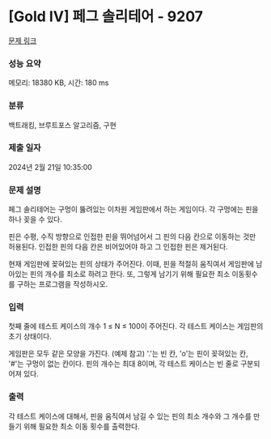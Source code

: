 # [Gold IV] 페그 솔리테어 - 9207 

[문제 링크](https://www.acmicpc.net/problem/9207) 

### 성능 요약

메모리: 18380 KB, 시간: 180 ms

### 분류

백트래킹, 브루트포스 알고리즘, 구현

### 제출 일자

2024년 2월 21일 10:35:00

### 문제 설명

<p>페그 솔리테어는 구멍이 뚫려있는 이차원 게임판에서 하는 게임이다. 각 구멍에는 핀을 하나 꽂을 수 있다.</p>

<p>핀은 수평, 수직 방향으로 인접한 핀을 뛰어넘어서 그 핀의 다음 칸으로 이동하는 것만 허용된다. 인접한 핀의 다음 칸은 비어있어야 하고 그 인접한 핀은 제거된다.</p>

<p>현재 게임판에 꽂혀있는 핀의 상태가 주어진다. 이때, 핀을 적절히 움직여서 게임판에 남아있는 핀의 개수를 최소로 하려고 한다. 또, 그렇게 남기기 위해 필요한 최소 이동횟수를 구하는 프로그램을 작성하시오.</p>

### 입력 

 <p>첫째 줄에 테스트 케이스의 개수 1 ≤ N ≤ 100이 주어진다. 각 테스트 케이스는 게임판의 초기 상태이다.</p>

<p>게임판은 모두 같은 모양을 가진다. (예제 참고) '.'는 빈 칸, 'o'는 핀이 꽂혀있는 칸, '#'는 구멍이 없는 칸이다. 핀의 개수는 최대 8이며, 각 테스트 케이스는 빈 줄로 구분되어져 있다.</p>

### 출력 

 <p>각 테스트 케이스에 대해서, 핀을 움직여서 남길 수 있는 핀의 최소 개수와 그 개수를 만들기 위해 필요한 최소 이동 횟수를 출력한다.</p>

